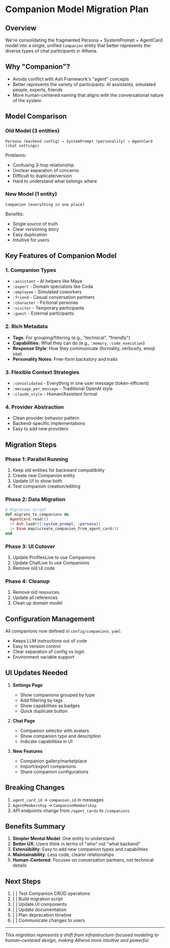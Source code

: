# Companion Model Migration Plan

## Overview

We're consolidating the fragmented Persona + SystemPrompt + AgentCard model into a single, unified `Companion` entity that better represents the diverse types of chat participants in Athena.

## Why "Companion"?

- Avoids conflict with Ash Framework's "agent" concepts
- Better represents the variety of participants: AI assistants, simulated people, experts, friends
- More human-centered naming that aligns with the conversational nature of the system

## Model Comparison

### Old Model (3 entities)
```
Persona (backend config) → SystemPrompt (personality) → AgentCard (chat settings)
```

Problems:
- Confusing 3-hop relationship
- Unclear separation of concerns
- Difficult to duplicate/version
- Hard to understand what belongs where

### New Model (1 entity)
```
Companion (everything in one place)
```

Benefits:
- Single source of truth
- Clear versioning story
- Easy duplication
- Intuitive for users

## Key Features of Companion Model

### 1. Companion Types
- `:assistant` - AI helpers like Maya
- `:expert` - Domain specialists like Coda
- `:employee` - Simulated coworkers
- `:friend` - Casual conversation partners
- `:character` - Fictional personas
- `:visitor` - Temporary participants
- `:guest` - External participants

### 2. Rich Metadata
- **Tags**: For grouping/filtering (e.g., "technical", "friendly")
- **Capabilities**: What they can do (e.g., `:memory`, `:code_execution`)
- **Response Style**: How they communicate (formality, verbosity, emoji use)
- **Personality Notes**: Free-form backstory and traits

### 3. Flexible Context Strategies
- `:consolidated` - Everything in one user message (token-efficient)
- `:message_per_message` - Traditional OpenAI style
- `:claude_style` - Human/Assistant format

### 4. Provider Abstraction
- Clean provider behavior pattern
- Backend-specific implementations
- Easy to add new providers

## Migration Steps

### Phase 1: Parallel Running
1. Keep old entities for backward compatibility
2. Create new Companion entity
3. Update UI to show both
4. Test companion creation/editing

### Phase 2: Data Migration
```elixir
# Migration script
def migrate_to_companions do
  AgentCard.read!()
  |> Ash.load!([:system_prompt, :persona])
  |> Enum.map(&create_companion_from_agent_card/1)
end
```

### Phase 3: UI Cutover
1. Update ProfilesLive to use Companions
2. Update ChatLive to use Companions
3. Remove old UI code

### Phase 4: Cleanup
1. Remove old resources
2. Update all references
3. Clean up domain model

## Configuration Management

All companions now defined in `config/companions.yaml`:
- Keeps LLM instructions out of code
- Easy to version control
- Clear separation of config vs logic
- Environment variable support

## UI Updates Needed

1. **Settings Page**
   - Show companions grouped by type
   - Add filtering by tags
   - Show capabilities as badges
   - Quick duplicate button

2. **Chat Page**
   - Companion selector with avatars
   - Show companion type and description
   - Indicate capabilities in UI

3. **New Features**
   - Companion gallery/marketplace
   - Import/export companions
   - Share companion configurations

## Breaking Changes

1. `agent_card_id` → `companion_id` in messages
2. `AgentMembership` → `CompanionMembership` 
3. API endpoints change from `/agent_cards` to `/companions`

## Benefits Summary

1. **Simpler Mental Model**: One entity to understand
2. **Better UX**: Users think in terms of "who" not "what backend"
3. **Extensibility**: Easy to add new companion types and capabilities
4. **Maintainability**: Less code, clearer relationships
5. **Human-Centered**: Focuses on conversation partners, not technical details

## Next Steps

1. [ ] Test Companion CRUD operations
2. [ ] Build migration script
3. [ ] Update UI components
4. [ ] Update documentation
5. [ ] Plan deprecation timeline
6. [ ] Communicate changes to users

---

*This migration represents a shift from infrastructure-focused modeling to human-centered design, making Athena more intuitive and powerful.*